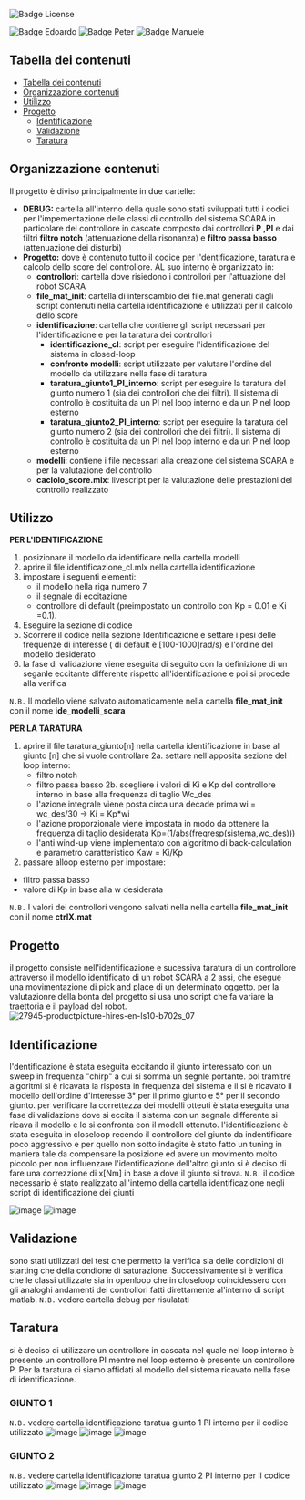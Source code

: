 ![Badge License]

![Badge Edoardo]
![Badge Peter]
![Badge Manuele]


## Tabella dei contenuti

- [Tabella dei contenuti](#tabella-dei-contenuti)
- [Organizzazione contenuti](#organizzazione-contenuti)
- [Utilizzo](#utilizzo)
- [Progetto](#progetto)
  - [Identificazione](#identificazione)
  - [Validazione](#validazione)
  - [Taratura](#taratura)

## Organizzazione contenuti
Il progetto è diviso principalmente in due cartelle:
- **DEBUG:** cartella all'interno della quale sono stati sviluppati tutti i codici per l'impementazione delle classi di controllo del sistema SCARA in particolare del controllore in cascate composto dai controllori **P ,PI** e dai filtri **filtro notch** (attenuazione della risonanza) e **filtro passa basso** (attenuazione dei disturbi)
- **Progetto:** dove è contenuto tutto il codice per l'dentificazione, taratura e calcolo dello score del controllore. AL suo interno è organizzato in:
  - **controllori**: cartella dove risiedono i controllori per l'attuazione del robot SCARA
  - **file_mat_init**: cartella di interscambio dei file.mat generati dagli script contenuti nella cartella identificazione e utilizzati per il calcolo dello score 
  - **identificazione**: cartella che contiene gli script necessari per l'identificazione e per la taratura dei controllori
    - **identificazione_cl**: script per eseguire l'identificazione del sistema in closed-loop
    - **confronto modelli**: script utilizzato per valutare l'ordine del modello da utilizzare nella fase di taratura
    - **taratura_giunto1_PI_interno**: script per eseguire la taratura del giunto numero 1 (sia dei controllori che dei filtri). Il sistema di controllo è costituita da un PI nel loop interno e da un P nel loop esterno
    - **taratura_giunto2_PI_interno**: script per eseguire la taratura del giunto numero 2 (sia dei controllori che dei filtri). Il sistema di controllo è costituita da un PI nel loop interno e da un P nel loop esterno  
  - **modelli**: contiene i file necessari alla creazione del sistema SCARA e per la valutazione del controllo
  - **caclolo_score.mlx**: livescript per la valutazione delle prestazioni del controllo realizzato  
## Utilizzo
**PER L'IDENTIFICAZIONE**
1. posizionare il modello da identificare nella cartella modelli
2. aprire il file identificazione_cl.mlx nella cartella identificazione 
3. impostare i seguenti elementi:
   - il modello nella riga numero 7
   - il segnale di eccitazione
   - controllore di default (preimpostato un controllo con Kp = 0.01 e Ki =0.1).
4. Eseguire la sezione di codice
5. Scorrere il codice nella sezione Identificazione e settare i pesi delle frequenze di interesse ( di default è [100-1000]rad/s) e l'ordine del modello desiderato
6. la fase di validazione viene eseguita di seguito con la definizione di un seganle eccitante differente rispetto all'identificazione e poi si procede alla verifica

 `N.B.` Il modello viene salvato automaticamente nella cartella **file_mat_init** con il nome **ide_modelli_scara**

**PER LA TARATURA**
1. aprire il file taratura_giunto[n] nella cartella identificazione in base al giunto [n] che si vuole controllare
2a. settare nell'apposita sezione del loop interno:
    - filtro notch
    - filtro passa basso 
2b. scegliere i valori di Ki e Kp del controllore interno in base alla frequenza di taglio Wc_des  
   - l'azione integrale viene posta circa una decade prima wi = wc_des/30 -> Ki = Kp*wi
   - l'azione proporzionale viene impostata in modo da ottenere la frequenza di taglio desiderata Kp=(1/abs(freqresp(sistema,wc_des)))
   - l'anti wind-up viene implementato con algoritmo di back-calculation e parametro caratteristico Kaw = Ki/Kp
3.  passare alloop esterno per impostare:
   - filtro passa basso
   - valore di Kp in base alla w desiderata

`N.B.` I valori dei controllori vengono salvati nella nella cartella **file_mat_init** con il nome **ctrlX.mat**

## Progetto
il progetto consiste nell'identificazione e sucessiva taratura di un controllore attraverso il modello identificato di un robot SCARA a 2 assi, che esegue una movimentazione di pick and place di un determinato oggetto. per la valutazionre della bonta del progetto si usa uno script che fa variare la traettoria e il payload del robot.
![27945-productpicture-hires-en-ls10-b702s_07](https://github.com/EdoGitMira/Progetto_LAB_Automatica/assets/49036361/cbf687ad-7725-4ec1-b7af-789939c58dc9)


## Identificazione
l'dentificazione è stata eseguita eccitando il giunto interessato con un sweep in frequenza "chirp" a cui si somma un segnle portante.
poi tramitre algoritmi si è ricavata la risposta in frequenza del sistema e il si è ricavato il modello dell'ordine d'interesse 3° per il primo giunto e 5° per il secondo giunto.
per verificare la correttezza dei modelli otteuti è stata eseguita una fase di validazione dove si eccita il sistema con un segnale differente si ricava il modello e lo si confronta con il modell ottenuto.
l'identificazione è stata eseguita in closeloop recendo il controllore del giunto da indentificare poco aggressivo e per quello non sotto indagite è stato fatto un tuning in maniera tale da compensare la posizione ed avere un movimento molto piccolo per non influenzare l'identificazione dell'altro giunto si è deciso di fare una correzzione di x[Nm] in base a dove il giunto si trova.
`N.B.` il codice necessario è stato realizzato all'interno della cartella identificazione negli script di identificazione dei giunti

![image](https://github.com/EdoGitMira/Progetto_LAB_Automatica/assets/49036361/99c6af10-4a14-4407-a690-c2e91acf384c)
![image](https://github.com/EdoGitMira/Progetto_LAB_Automatica/assets/49036361/45c44465-760a-4628-bbe6-c6c5e1c59b33)


## Validazione
sono stati utilizzati dei test che permetto la verifica sia delle condizioni di starting che della condione di saturazione. Successivamente si è verifica che le classi utilizzate sia in openloop che in closeloop coincidessero con gli analoghi andamenti dei controllori fatti direttamente al'interno di script matlab.
`N.B.` vedere cartella debug per risulatati


## Taratura
si è deciso di utilizzare un controllore in cascata nel quale nel loop interno è presente un controllore PI mentre nel loop esterno è presente un controllore P.
Per la taratura ci siamo affidati al modello del sistema ricavato nella fase di identificazione.
### GIUNTO 1
`N.B.` vedere cartella identificazione taratua giunto 1 PI interno per il codice utilizzato
![image](https://github.com/EdoGitMira/Progetto_LAB_Automatica/assets/49036361/a8412669-4857-4ff6-9513-057d87c992ec)
![image](https://github.com/EdoGitMira/Progetto_LAB_Automatica/assets/49036361/786f4fc2-03d3-4fc7-b57b-d3a427ea8ce6)
![image](https://github.com/EdoGitMira/Progetto_LAB_Automatica/assets/49036361/c01a3ed0-3ebd-459e-9490-f871e64f92e2)

### GIUNTO 2
`N.B.` vedere cartella identificazione taratua giunto 2 PI interno per il codice utilizzato
![image](https://github.com/EdoGitMira/Progetto_LAB_Automatica/assets/49036361/ac3d6805-69f2-4479-982a-3950a2fcf844)
![image](https://github.com/EdoGitMira/Progetto_LAB_Automatica/assets/49036361/2d925c13-6448-474a-a1ac-f1bdc1f5ee18)
![image](https://github.com/EdoGitMira/Progetto_LAB_Automatica/assets/49036361/e3bbf8e2-2e2c-44a4-9d21-b221533f112a)


[Badge License]: https://img.shields.io/badge/License-MIT-yellow.svg?style=for-the-badge
[Badge Edoardo]: https://img.shields.io/badge/Edoardo_Mirandola-FF6600?style=for-the-badge
[Badge Manuele]: https://img.shields.io/badge/Manuele_Pennacchio-FF6600?style=for-the-badge
[Badge Peter]: https://img.shields.io/badge/Peter_William_Fares-FF6600?style=for-the-badge
